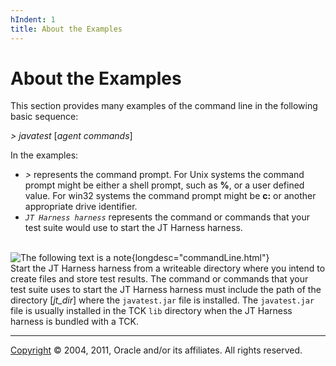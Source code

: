 ```yaml
---
hIndent: 1
title: About the Examples
---
```


# About the Examples

This section provides many examples of the command line in the following basic sequence:

*\> javatest* \[*agent commands*\]

In the examples:

-   *\>* represents the command prompt. For Unix systems the command prompt might be either a shell
    prompt, such as **%**, or a user defined value. For win32 systems the command prompt might be
    **c:** or another appropriate drive identifier.
-   *`JT Harness harness`* represents the command or commands that your test suite would use to
    start the JT Harness harness.

\
![The following text is a note](../../images/hg_note.gif){longdesc="commandLine.html"}\
Start the JT Harness harness from a writeable directory where you intend to create files and store
test results. The command or commands that your test suite uses to start the JT Harness harness must
include the path of the directory \[*jt_dir*\] where the `javatest.jar` file is installed. The
`javatest.jar` file is usually installed in the TCK `lib` directory when the JT Harness harness is
bundled with a TCK.

----------------------------------------------------------------------------------------------------

[Copyright](../copyright.html) © 2004, 2011, Oracle and/or its affiliates. All rights reserved.
